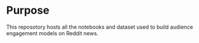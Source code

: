 # Purpose
This reposotory hosts all the notebooks and dataset used to build audience engagement models on Reddit news. 

